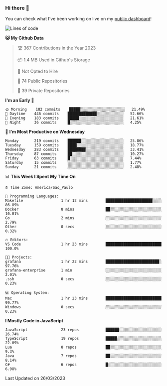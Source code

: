 ### Hi there 👋

<!--
**guicaulada/guicaulada** is a ✨ _special_ ✨ repository because its `README.md` (this file) appears on your GitHub profile.

Here are some ideas to get you started:

- 🔭 I’m currently working on ...
- 🌱 I’m currently learning ...
- 👯 I’m looking to collaborate on ...
- 🤔 I’m looking for help with ...
- 💬 Ask me about ...
- 📫 How to reach me: ...
- 😄 Pronouns: ...
- ⚡ Fun fact: ...
-->

You can check what I've been working on live on my [public dashboard](https://guicaulada.grafana.net/public-dashboards/7b7f644500ec4e6cb5d7a4e7b5ed0dab)!

<!--START_SECTION:waka-->
![Lines of code](https://img.shields.io/badge/From%20Hello%20World%20I%27ve%20Written-10.4%20million%20lines%20of%20code-blue)

**🐱 My Github Data** 

> 🏆 367 Contributions in the Year 2023
 > 
> 📦 1.4 MB Used in Github's Storage 
 > 
> 🚫 Not Opted to Hire
 > 
> 📜 74 Public Repositories 
 > 
> 🔑 39 Private Repositories  
 > 
**I'm an Early 🐤** 

```text
🌞 Morning    182 commits    █████░░░░░░░░░░░░░░░░░░░░   21.49% 
🌆 Daytime    446 commits    █████████████░░░░░░░░░░░░   52.66% 
🌃 Evening    183 commits    █████░░░░░░░░░░░░░░░░░░░░   21.61% 
🌙 Night      36 commits     █░░░░░░░░░░░░░░░░░░░░░░░░   4.25%

```
📅 **I'm Most Productive on Wednesday** 

```text
Monday       219 commits    ██████░░░░░░░░░░░░░░░░░░░   25.86% 
Tuesday      159 commits    ████░░░░░░░░░░░░░░░░░░░░░   18.77% 
Wednesday    283 commits    ████████░░░░░░░░░░░░░░░░░   33.41% 
Thursday     87 commits     ██░░░░░░░░░░░░░░░░░░░░░░░   10.27% 
Friday       63 commits     █░░░░░░░░░░░░░░░░░░░░░░░░   7.44% 
Saturday     15 commits     ░░░░░░░░░░░░░░░░░░░░░░░░░   1.77% 
Sunday       21 commits     ░░░░░░░░░░░░░░░░░░░░░░░░░   2.48%

```


📊 **This Week I Spent My Time On** 

```text
⌚︎ Time Zone: America/Sao_Paulo

💬 Programming Languages: 
Makefile                 1 hr 12 mins        █████████████████████░░░░   86.89% 
Docker                   8 mins              ██░░░░░░░░░░░░░░░░░░░░░░░   10.01% 
Go                       2 mins              ░░░░░░░░░░░░░░░░░░░░░░░░░   2.79% 
Other                    0 secs              ░░░░░░░░░░░░░░░░░░░░░░░░░   0.32%

🔥 Editors: 
VS Code                  1 hr 23 mins        █████████████████████████   100.0%

🐱‍💻 Projects: 
grafana                  1 hr 22 mins        ████████████████████████░   97.76% 
grafana-enterprise       1 min               ░░░░░░░░░░░░░░░░░░░░░░░░░   2.01% 
.ssh                     0 secs              ░░░░░░░░░░░░░░░░░░░░░░░░░   0.23%

💻 Operating System: 
Mac                      1 hr 23 mins        █████████████████████████   99.77% 
Windows                  0 secs              ░░░░░░░░░░░░░░░░░░░░░░░░░   0.23%

```

**I Mostly Code in JavaScript** 

```text
JavaScript               23 repos            ██████░░░░░░░░░░░░░░░░░░░   26.74% 
TypeScript               19 repos            █████░░░░░░░░░░░░░░░░░░░░   22.09% 
Lua                      8 repos             ██░░░░░░░░░░░░░░░░░░░░░░░   9.3% 
Java                     7 repos             ██░░░░░░░░░░░░░░░░░░░░░░░   8.14% 
C#                       6 repos             █░░░░░░░░░░░░░░░░░░░░░░░░   6.98%

```



 Last Updated on 26/03/2023
<!--END_SECTION:waka-->
